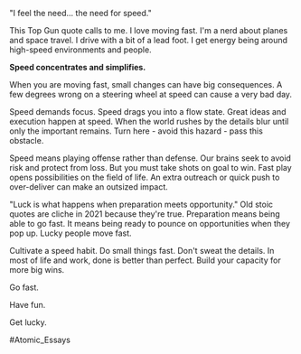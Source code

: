 "I feel the need... the need for speed." 

This Top Gun quote calls to me. I love moving fast. I'm a nerd about planes and space travel. I drive with a bit of a lead foot. I get energy being around high-speed environments and people. 

**Speed concentrates and simplifies.**

When you are moving fast, small changes can have big consequences. A few degrees wrong on a steering wheel at speed can cause a very bad day. 

Speed demands focus. Speed drags you into a flow state. Great ideas and execution happen at speed. When the world rushes by the details blur until only the important remains. Turn here - avoid this hazard - pass this obstacle. 

Speed means playing offense rather than defense. Our brains seek to avoid risk and protect from loss. But you must take shots on goal to win. Fast play opens possibilities on the field of life. An extra outreach or quick push to over-deliver can make an outsized impact. 

"Luck is what happens when preparation meets opportunity." Old stoic quotes are cliche in 2021 because they're true. Preparation means being able to go fast. It means being ready to pounce on opportunities when they pop up. Lucky people move fast. 

Cultivate a speed habit. Do small things fast. Don't sweat the details. In most of life and work, done is better than perfect. Build your capacity for more big wins. 

Go fast.

Have fun.

Get lucky. 

#Atomic_Essays
